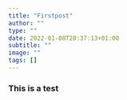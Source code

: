 ```yaml
---
title: "Firstpost"
author: ""
type: ""
date: 2022-01-08T20:37:13+01:00
subtitle: ""
image: ""
tags: []
---
```

### This is a test

